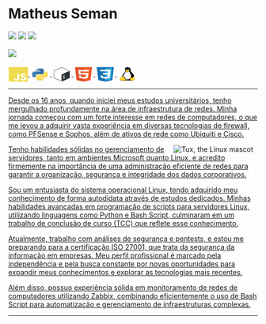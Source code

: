 # Matheus Seman 

<div> 
  <a href="https://www.linkedin.com/in/matheusseman/" target="_blank"><img src="https://img.shields.io/badge/-LinkedIn-%230077B5?style=for-the-badge&logo=linkedin&logoColor=white" target="_blank"></a> 
  <a href = "mailto:mateusseman@gmail.com"><img src="https://img.shields.io/badge/-Gmail-%23333?style=for-the-badge&logo=gmail&logoColor=white" target="_blank"></a>
  <a href="https://www.instagram.com/semanttz_/" target="_blank"><img src="https://img.shields.io/badge/-Instagram-%23E4405F?style=for-the-badge&logo=instagram&logoColor=white" target="_blank"></a>
</div>
<br>
<div>
  <a href="https://github.com/matheusseman">
  <img height="180em" src="https://github-readme-stats.vercel.app/api?username=matheusseman&show_icons=true&theme=dracula&include_all_commits=true&count_private=true"/>
</div>

<div style="display: inline_block"><br>
  <img align="center" alt="Matheus-Js" height="30" width="40" src="https://raw.githubusercontent.com/devicons/devicon/master/icons/javascript/javascript-plain.svg">
  <img align="center" alt="Matheus-Python" height="30" width="40" src="https://raw.githubusercontent.com/devicons/devicon/master/icons/python/python-original.svg">
  <img align="center" alt="Matheus-Bash" height="30" width="40" src="https://raw.githubusercontent.com/devicons/devicon/master/icons/bash/bash-original.svg">
  <img align="center" alt="Matheus-HTML" height="30" width="40" src="https://raw.githubusercontent.com/devicons/devicon/master/icons/html5/html5-original.svg">
  <img align="center" alt="Matheus-CSS" height="30" width="40" src="https://raw.githubusercontent.com/devicons/devicon/master/icons/css3/css3-original.svg">
  <img align="center" alt="Matheus-Linux" height="30" width="40" src="https://raw.githubusercontent.com/devicons/devicon/master/icons/linux/linux-original.svg">
</div>

---

Desde os 16 anos, quando iniciei meus estudos universitários, tenho mergulhado profundamente na área de infraestrutura de redes. Minha jornada começou com um forte interesse em redes de computadores, o que me levou a adquirir vasta experiência em diversas tecnologias de firewall, como PFSense e Sophos, além de ativos de rede como Ubiquiti e Cisco.

<img src="https://upload.wikimedia.org/wikipedia/commons/thumb/3/35/Tux.svg/1200px-Tux.svg.png" alt="Tux, the Linux mascot" width="170" align="right">

Tenho habilidades sólidas no gerenciamento de servidores, tanto em ambientes Microsoft quanto Linux, e acredito firmemente na importância de uma administração eficiente de redes para garantir a organização, segurança e integridade dos dados corporativos.

Sou um entusiasta do sistema operacional Linux, tendo adquirido meu conhecimento de forma autodidata através de estudos dedicados. Minhas habilidades avançadas em programação de scripts para servidores Linux, utilizando linguagens como Python e Bash Script, culminaram em um trabalho de conclusão de curso (TCC) que reflete esse conhecimento.

Atualmente, trabalho com análises de segurança e pentests, e estou me preparando para a certificação ISO 27001, que trata da segurança da informação em empresas. Meu perfil profissional é marcado pela independência e pela busca constante por novas oportunidades para expandir meus conhecimentos e explorar as tecnologias mais recentes.

Além disso, possuo experiência sólida em monitoramento de redes de computadores utilizando Zabbix, combinando eficientemente o uso de Bash Script para automatização e gerenciamento de infraestruturas complexas.

---

